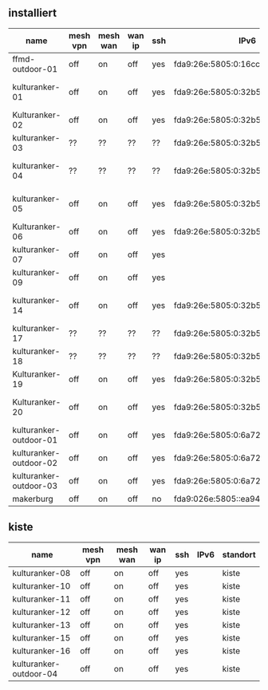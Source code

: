 installiert
-----------

name                   | mesh vpn | mesh wan | wan ip | ssh | IPv6                                | standort
---------------------- | -------- | -------- | ------ | --- | ----------------------------------- | --------
ffmd-outdoor-01        | off      | on       | off    | yes | fda9:26e:5805:0:16cc:20ff:fe6e:2090 | dach richtung kaufland
kulturanker-01         | off      | on       | off    | yes | fda9:26e:5805:0:32b5:c2ff:fed9:97d8 | durchgang hof bar zu hof burger
Kulturanker-02         | off      | on       | off    | yes | fda9:26e:5805:0:32b5:c2ff:fed9:97c2 | orga
kulturanker-03         | ??       | ??       | ??     | ??  | fda9:26e:5805:0:32b5:c2ff:fed9:982a | *??*
kulturanker-04         | ??       | ??       | ??     | ??  | fda9:26e:5805:0:32b5:c2ff:fed9:9706 | patchraum video hinter hauptpatchraum
kulturanker-05         | off      | on       | off    | yes | fda9:26e:5805:0:32b5:c2ff:fed9:9774 | haus 1 eg, kunst kloster museum
Kulturanker-06         | off      | on       | off    | yes | fda9:26e:5805:0:32b5:c2ff:fed9:9810 | wache (felix)
kulturanker-07         | off       | on      | off     | yes |                                     | Zelle 0.32 (eg HG)
kulturanker-09         | off       | on       | off     | yes  |                                     | Zelle 0.14 (eg HG)
kulturanker-14         | off      | on       | off    | yes | fda9:26e:5805:0:32b5:c2ff:fed9:9822 | küche (zwischen hof bar und dome)
kulturanker-17         | ??       | ??       | ??     | ??  | fda9:26e:5805:0:32b5:c2ff:fed9:97b2 | *??*
kulturanker-18         | ??       | ??       | ??     | ??  | fda9:26e:5805:0:32b5:c2ff:fed9:9792 | *??*
Kulturanker-19         | off      | on       | off    | yes | fda9:26e:5805:0:32b5:c2ff:fed9:9868 | turnhalle empore
Kulturanker-20         | off      | on       | off    | yes | fda9:26e:5805:0:32b5:c2ff:fed9:97e0 | patchraum verwaltung haus 1
kulturanker-outdoor-01 | off      | on       | off    | yes | fda9:26e:5805:0:6a72:51ff:fe28:80f  | dach haus 1 zum hof mit bar
kulturanker-outdoor-02 | off      | on       | off    | yes | fda9:26e:5805:0:6a72:51ff:fe28:10fb | dach haus 1 zum dome
kulturanker-outdoor-03 | off      | on       | off    | yes | fda9:26e:5805:0:6a72:51ff:fe28:10fe | fenster über makerburg
makerburg              | off      | on       | off    | no  | fda9:026e:5805::ea94:f6ff:fe62:a45c | makerburg

kiste
-----

name                   | mesh vpn | mesh wan | wan ip | ssh | IPv6                                | standort
---------------------- | -------- | -------- | ------ | --- | ----------------------------------- | --------
kulturanker-08         | off       | on       | off     | yes  |                                     | kiste
kulturanker-10         | off       | on       | off     | yes  |                                     | kiste
kulturanker-11         | off       | on       | off     | yes  |                                     | kiste
kulturanker-12         | off       | on       | off     | yes  |                                     | kiste
kulturanker-13         | off       | on       | off     | yes  |                                     | kiste
kulturanker-15         | off       | on       | off     | yes  |                                     | kiste
kulturanker-16         | off       | on       | off     | yes  |                                     | kiste
kulturanker-outdoor-04 | off       | on       | off     | yes  |                               | kiste

